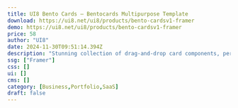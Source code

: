 ```yaml
---
title: UI8 Bento Cards — Bentocards Multipurpose Template
download: https://ui8.net/ui8/products/bento-cardsv1-framer
demo: https://ui8.net/ui8/products/bento-cardsv1-framer
price: 58
author: "UI8"
date: 2024-11-30T09:51:14.394Z
description: "Stunning collection of drag-and-drop card components, perfect for effortlessly building Bento Grids for your web and mobile design projects."
ssg: ["Framer"]
css: []
ui: []
cms: []
category: [Business,Portfolio,SaaS]
draft: false
---
```

